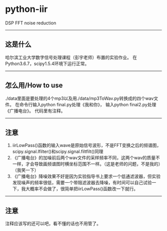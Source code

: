 # python-iir
DSP FFT noise reduction

---
## 这是什么
哈尔滨工业大学数字信号处理课程（彭宇老师）布置的实验作业。
在Python3.6.7，scipy1.5.4环境下运行正常。

---
## 怎么用/How to use
./data里面是要处理的4个mp3以及用./data/mp3ToWav.py转换成的四个wav文件。
在命令行输入python final.py处理《我和你》，
输入python final2.py处理《广播电台》。
代码里有注释。

---
## 注意
1. iirLowPass()函数的输入wave是原始信号波形，不是FFT变换之后的频谱图，scipy.signal.lfilter()和scipy.signal.filtfilt()同理
2. 《广播电台》的加噪前后两个wav文件的采样频率不同，这两个wav的质量不一样，才会导致画频谱图时横坐标范围不一样。（这是老师的问题，不是我的）（我笑一下）
3. 《广播电台》降噪效果不好是因为实验指导书上要求一个低通滤波器，但实验发现噪声的频率很低，需要一个带阻滤波器去降噪，有时间可以自己试验一下，我大概率不会做了，很简单把iirLowPass()函数改一下就行。

---
## 注意
注释应该写的还可以吧，看不懂的话也不用管了。
